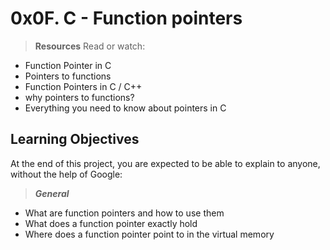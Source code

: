 # 0x0F. C - Function pointers
> **Resources**
> Read or watch:

* Function Pointer in C
* Pointers to functions
* Function Pointers in C / C++
* why pointers to functions?
* Everything you need to know about pointers in C

## Learning Objectives
At the end of this project, you are expected to be able to explain to anyone, without the help of Google:

> _**General**_
* What are function pointers and how to use them
* What does a function pointer exactly hold
* Where does a function pointer point to in the virtual memory
